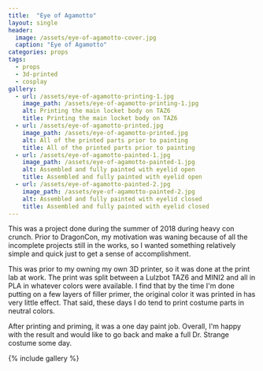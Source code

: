 ```yaml
---
title:  "Eye of Agamotto"
layout: single
header:
  image: /assets/eye-of-agamotto-cover.jpg
  caption: "Eye of Agamotto"
categories: props
tags: 
  - props
  - 3d-printed
  - cosplay
gallery:
  - url: /assets/eye-of-agamotto-printing-1.jpg
    image_path: /assets/eye-of-agamotto-printing-1.jpg
    alt: Printing the main locket body on TAZ6
    title: Printing the main locket body on TAZ6
  - url: /assets/eye-of-agamotto-printed.jpg
    image_path: /assets/eye-of-agamotto-printed.jpg
    alt: All of the printed parts prior to painting
    title: All of the printed parts prior to painting
  - url: /assets/eye-of-agamotto-painted-1.jpg
    image_path: /assets/eye-of-agamotto-painted-1.jpg
    alt: Assembled and fully painted with eyelid open
    title: Assembled and fully painted with eyelid open
  - url: /assets/eye-of-agamotto-painted-2.jpg
    image_path: /assets/eye-of-agamotto-painted-2.jpg
    alt: Assembled and fully painted with eyelid closed
    title: Assembled and fully painted with eyelid closed
---
```


This was a project done during the summer of 2018 during heavy con crunch.
Prior to DragonCon, my motivation was waning because of all the incomplete
projects still in the works, so I wanted something relatively simple and quick
just to get a sense of accomplishment.

This was prior to my owning my own 3D printer, so it was done at the print lab
at work. The print was split between a Lulzbot TAZ6 and MINI2 and all in PLA in
whatever colors were available. I find that by the time I'm done putting on a
few layers of filler primer, the original color it was printed in has very
little effect. That said, these days I do tend to print costume parts in neutral
colors.

After printing and priming, it was a one day paint job. Overall, I'm happy with the result
and would like to go back and make a full Dr. Strange costume some day.

{% include gallery %}